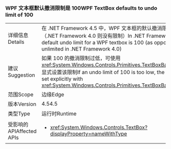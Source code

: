 ### <a name="wpf-textbox-defaults-to-undo-limit-of-100"></a><span data-ttu-id="c5b8f-101">WPF 文本框默认撤消限制是 100</span><span class="sxs-lookup"><span data-stu-id="c5b8f-101">WPF TextBox defaults to undo limit of 100</span></span>

|   |   |
|---|---|
|<span data-ttu-id="c5b8f-102">详细信息</span><span class="sxs-lookup"><span data-stu-id="c5b8f-102">Details</span></span>|<span data-ttu-id="c5b8f-103">在 .NET Framework 4.5 中，WPF 文本框的默认撤消限制是 100（.NET Framework 4.0 则没有限制）</span><span class="sxs-lookup"><span data-stu-id="c5b8f-103">In .NET Framework 4.5, the default undo limit for a WPF textbox is 100 (as opposed to being unlimited in .NET Framework 4.0)</span></span>|
|<span data-ttu-id="c5b8f-104">建议</span><span class="sxs-lookup"><span data-stu-id="c5b8f-104">Suggestion</span></span>|<span data-ttu-id="c5b8f-105">如果 100 的撤消限制过低，可使用 <xref:System.Windows.Controls.Primitives.TextBoxBase.UndoLimit> 显式设置该限制</span><span class="sxs-lookup"><span data-stu-id="c5b8f-105">If an undo limit of 100 is too low, the limit can be set explicitly with <xref:System.Windows.Controls.Primitives.TextBoxBase.UndoLimit></span></span>|
|<span data-ttu-id="c5b8f-106">范围</span><span class="sxs-lookup"><span data-stu-id="c5b8f-106">Scope</span></span>|<span data-ttu-id="c5b8f-107">边缘</span><span class="sxs-lookup"><span data-stu-id="c5b8f-107">Edge</span></span>|
|<span data-ttu-id="c5b8f-108">版本</span><span class="sxs-lookup"><span data-stu-id="c5b8f-108">Version</span></span>|<span data-ttu-id="c5b8f-109">4.5</span><span class="sxs-lookup"><span data-stu-id="c5b8f-109">4.5</span></span>|
|<span data-ttu-id="c5b8f-110">类型</span><span class="sxs-lookup"><span data-stu-id="c5b8f-110">Type</span></span>|<span data-ttu-id="c5b8f-111">运行时</span><span class="sxs-lookup"><span data-stu-id="c5b8f-111">Runtime</span></span>|
|<span data-ttu-id="c5b8f-112">受影响的 API</span><span class="sxs-lookup"><span data-stu-id="c5b8f-112">Affected APIs</span></span>|<ul><li><xref:System.Windows.Controls.TextBox?displayProperty=nameWithType></li></ul>|


